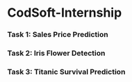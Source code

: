 # CodSoft-Internship

<h3> Task 1: Sales Price Prediction </h3>
<h3> Task 2: Iris Flower Detection</h3>
<h3> Task 3: Titanic Survival Prediction</h3>
